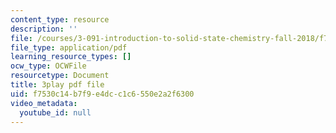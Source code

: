 ```yaml
---
content_type: resource
description: ''
file: /courses/3-091-introduction-to-solid-state-chemistry-fall-2018/f7530c14b7f9e4dcc1c6550e2a2f6300_4Dr3Q-ezMZk.pdf
file_type: application/pdf
learning_resource_types: []
ocw_type: OCWFile
resourcetype: Document
title: 3play pdf file
uid: f7530c14-b7f9-e4dc-c1c6-550e2a2f6300
video_metadata:
  youtube_id: null
---
```

